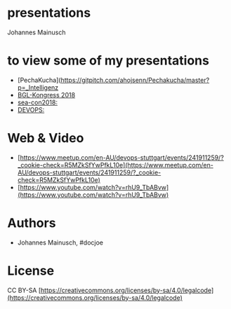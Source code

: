 # presentations
Johannes Mainusch

# to view some of my presentations
- [PechaKucha](https://gitpitch.com/ahojsenn/Pechakucha/master?p=_Intelligenz
- [BGL-Kongress 2018](https://gitpitch.com/ahojsenn/presentation-DevOps/master?p=p-p-BGL-Kongress)
- [sea-con2018:](https://www.sea-con.de/seacon2018.html?gclid=EAIaIQobChMI5OvP6-jT2gIVYTPTCh0I_gzIEAAYASAAEgKTdfD_BwE)
- [DEVOPS:](https://gitpitch.com/ahojsenn/presentation-DevOps/master?grs=github)

# Web & Video
- [https://www.meetup.com/en-AU/devops-stuttgart/events/241911259/?_cookie-check=R5MZkSfYwPfkL10e](https://www.meetup.com/en-AU/devops-stuttgart/events/241911259/?_cookie-check=R5MZkSfYwPfkL10e)
- [https://www.youtube.com/watch?v=rhU9_TbABvw](https://www.youtube.com/watch?v=rhU9_TbABvw)

# Authors
- Johannes Mainusch, #docjoe


# License
CC BY-SA
[https://creativecommons.org/licenses/by-sa/4.0/legalcode](https://creativecommons.org/licenses/by-sa/4.0/legalcode)
